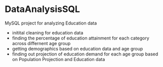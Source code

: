 # DataAnalysisSQL

MySQL project for analyzing Education data

- initital cleaning for education data
- finding the percentage of education attainment for each category across differnent age group
- getting demographics based on education data and age group
- finding out projection of education demand for each age group based on Population Projection and Education data
